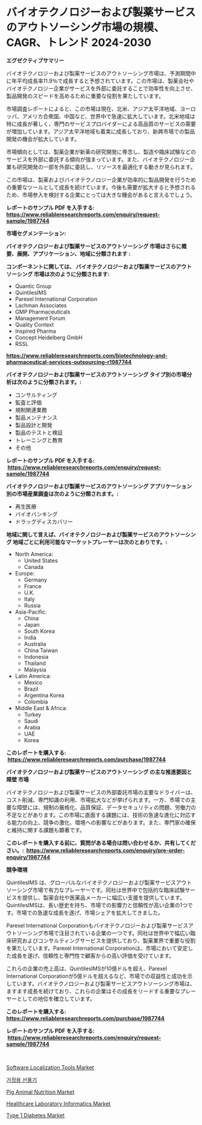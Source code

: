<p><h1>バイオテクノロジーおよび製薬サービスのアウトソーシング市場の規模、CAGR、トレンド 2024-2030</h1></p><p><strong>エグゼクティブサマリー</strong></p>
<p><p>バイオテクノロジーおよび製薬サービスのアウトソーシング市場は、予測期間中に年平均成長率11.9％で成長すると予想されています。この市場は、製薬会社やバイオテクノロジー企業がサービスを外部に委託することで効率性を向上させ、製品開発のスピードを高めるために重要な役割を果たしています。</p><p>市場調査レポートによると、この市場は現在、北米、アジア太平洋地域、ヨーロッパ、アメリカ合衆国、中国など、世界中で急速に拡大しています。北米地域は特に成長が著しく、専門のサービスプロバイダーによる高品質のサービスの需要が増加しています。アジア太平洋地域も着実に成長しており、新興市場での製品開発の機会が拡大しています。</p><p>市場傾向としては、製薬企業が新薬の研究開発に専念し、製造や臨床試験などのサービスを外部に委託する傾向が強まっています。また、バイオテクノロジー企業も研究開発の一部を外部に委託し、リソースを最適化する動きが見られます。</p><p>この市場は、製薬およびバイオテクノロジー企業が効率的に製品開発を行うための重要なツールとして成長を続けています。今後も需要が拡大すると予想されるため、市場参入を検討する企業にとっては大きな機会があると言えるでしょう。</p></p>
<p><strong>レポートのサンプル PDF を入手する: <a href="https://www.reliableresearchreports.com/enquiry/request-sample/1987744">https://www.reliableresearchreports.com/enquiry/request-sample/1987744</a></strong></p>
<p><strong>市場セグメンテーション:</strong></p>
<p><strong> バイオテクノロジーおよび製薬サービスのアウトソーシング 市場はさらに概要、展開、アプリケーション、地域に分類されます :</strong></p>
<p><strong>コンポーネントに関しては、 バイオテクノロジーおよび製薬サービスのアウトソーシング 市場は次のように分類されます: &nbsp;</strong></p>
<p><ul><li>Quantic Group</li><li>QuintilesIMS</li><li>Parexel International Corporation</li><li>Lachman Associates</li><li>GMP Pharmaceuticals</li><li>Management Forum</li><li>Quality Context</li><li>Inspired Pharma</li><li>Concept Heidelberg GmbH</li><li>RSSL</li></ul></p>
<p><strong><a href="https://www.reliableresearchreports.com/biotechnology-and-pharmaceutical-services-outsourcing-r1987744">https://www.reliableresearchreports.com/biotechnology-and-pharmaceutical-services-outsourcing-r1987744</a></strong></p>
<p><strong> バイオテクノロジーおよび製薬サービスのアウトソーシング タイプ別の市場分析は次のように分類されます。:</strong></p>
<p><ul><li>コンサルティング</li><li>監査と評価</li><li>規制関連業務</li><li>製品メンテナンス</li><li>製品設計と開発</li><li>製品のテストと検証</li><li>トレーニングと教育</li><li>その他</li></ul></p>
<p><strong>レポートのサンプル PDF を入手する: &nbsp;<a href="https://www.reliableresearchreports.com/enquiry/request-sample/1987744">https://www.reliableresearchreports.com/enquiry/request-sample/1987744</a></strong></p>
<p><strong> バイオテクノロジーおよび製薬サービスのアウトソーシング アプリケーション別の市場産業調査は次のように分類されます。:</strong></p>
<p><ul><li>再生医療</li><li>バイオバンキング</li><li>ドラッグディスカバリー</li></ul></p>
<p><strong>地域に関して言えば、バイオテクノロジーおよび製薬サービスのアウトソーシング 地域ごとに利用可能なマーケットプレーヤーは次のとおりです。:</strong></p>
<p><ul>
    <li>
        North America:
        <ul>
            <li>United States</li>
            <li>Canada</li>
        </ul>
    </li>
    <li>
        Europe:
        <ul>
            <li>Germany</li>
            <li>France</li>
            <li>U.K.</li>
            <li>Italy</li>
            <li>Russia</li>
        </ul>
    </li>
    <li>
        Asia-Pacific:
        <ul>
            <li>China</li>
            <li>Japan</li>
            <li>South Korea</li>
            <li>India</li>
            <li>Australia</li>
            <li>China Taiwan</li>
            <li>Indonesia</li>
            <li>Thailand</li>
            <li>Malaysia</li>
        </ul>
    </li>
    <li>
        Latin America:
        <ul>
            <li>Mexico</li>
            <li>Brazil</li>
            <li>Argentina Korea</li>
            <li>Colombia</li>
        </ul>
    </li>
    <li>
        Middle East & Africa:
        <ul>
            <li>Turkey</li>
            <li>Saudi</li>
            <li>Arabia</li>
            <li>UAE</li>
            <li>Korea</li>
        </ul>
    </li>
    </ul></p>
<p><strong>このレポートを購入する: &nbsp;<a href="https://www.reliableresearchreports.com/purchase/1987744">https://www.reliableresearchreports.com/purchase/1987744</a></strong></p>
<p><strong>バイオテクノロジーおよび製薬サービスのアウトソーシング の主な推進要因と障壁 市場</strong></p>
<p><p>バイオテクノロジーおよび製薬サービスの外部委託市場の主要なドライバーは、コスト削減、専門知識の利用、市場拡大などが挙げられます。一方、市場での主要な障壁には、規制の厳格化、品質保証、データセキュリティの問題、労働力の不足などがあります。この市場に直面する課題には、技術の急速な進化に対応する能力の向上、競争の激化、環境への影響などがあります。また、専門家の確保と維持に関する課題も顕著です。</p></p>
<p><strong>このレポートを購入する前に、質問がある場合は問い合わせるか、共有してください。:&nbsp; <a href="https://www.reliableresearchreports.com/enquiry/pre-order-enquiry/1987744">https://www.reliableresearchreports.com/enquiry/pre-order-enquiry/1987744</a></strong></p>
<p><strong>競争環境</strong></p>
<p><p>QuintilesIMS は、グローバルなバイオテクノロジーおよび製薬サービスアウトソーシング市場で有力なプレーヤーです。同社は世界中で包括的な臨床試験サービスを提供し、製薬会社や医薬品メーカーに幅広い支援を提供しています。QuintilesIMSは、長い歴史を持ち、市場での影響力と信頼性が高い企業の1つです。市場での急速な成長を遂げ、市場シェアを拡大してきました。</p><p>Parexel International Corporationもバイオテクノロジーおよび製薬サービスアウトソーシング市場で注目されている企業の一つです。同社は世界中で幅広い臨床研究およびコンサルティングサービスを提供しており、製薬業界で重要な役割を果たしています。Parexel International Corporationは、市場において安定した成長を遂げ、信頼性と専門性で顧客からの高い評価を受けています。</p><p>これらの企業の売上高は、QuintilesIMSが10億ドルを超え、Parexel International Corporationが5億ドルを超えるなど、市場での収益性と成功を示しています。バイオテクノロジーおよび製薬サービスアウトソーシング市場は、ますます成長を続けており、これらの企業はその成長をリードする重要なプレーヤーとしての地位を確立しています。</p></p>
<p><strong>このレポートを購入する: &nbsp; <a href="https://www.reliableresearchreports.com/purchase/1987744">https://www.reliableresearchreports.com/purchase/1987744</a></strong></p>
<p><strong>レポートのサンプル PDF を入手する: &nbsp;<a href="https://www.reliableresearchreports.com/enquiry/request-sample/1987744">https://www.reliableresearchreports.com/enquiry/request-sample/1987744</a></strong><strong></strong></p>
<p>&nbsp;</p>
<p><p><a href="https://github.com/luckyshygirl/Market-Research-Report-List-4/blob/main/software-localization-tools-market.md">Software Localization Tools Market</a></p><p><a href="https://github.com/rcabello548/Market-Research-Report-List-1/blob/main/602517548727.md">가정용 선풍기</a></p><p><a href="https://issuu.com/reportprime-2/docs/pig-animal-nutrition-market-size-2030.pptx">Pig Animal Nutrition Market</a></p><p><a href="https://www.linkedin.com/pulse/analyzing-healthcare-laboratory-informatics-market-global-industry-tu4pf?trackingId=C56%2FTd1cdOH%2B1ScIg%2FskKA%3D%3D">Healthcare Laboratory Informatics Market</a></p><p><a href="https://www.linkedin.com/pulse/type-1-diabetes-market-size-outlook-forecast-2024-2031-approacht-aubkf?trackingId=KbKpquJz0hU%2Bz03STWKygA%3D%3D">Type 1 Diabetes Market</a></p></p>
